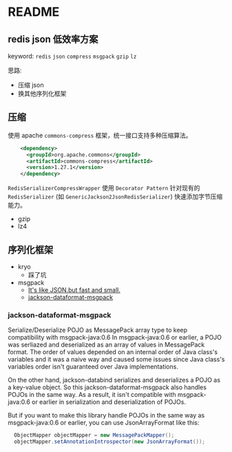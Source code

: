 # README

## redis json 低效率方案

keyword: `redis` `json` `compress` `msgpack` `gzip` `lz`

思路:

- 压缩 json
- 换其他序列化框架

## 压缩

使用 apache `commons-compress` 框架，统一接口支持多种压缩算法。

```xml
    <dependency>
      <groupId>org.apache.commons</groupId>
      <artifactId>commons-compress</artifactId>
      <version>1.27.1</version>
    </dependency>
```

`RedisSerializerCompressWrapper` 使用 `Decorator Pattern` 针对现有的 `RedisSerializer` (如 `GenericJackson2JsonRedisSerializer`) 快速添加字节压缩能力。

- gzip
- lz4

## 序列化框架

- kryo
  - 踩了坑
- msgpack
  - [It's like JSON.but fast and small.](https://msgpack.org/)
  - [jackson-dataformat-msgpack](https://github.com/msgpack/msgpack-java/blob/main/msgpack-jackson/README.md)

### jackson-dataformat-msgpack

Serialize/Deserialize POJO as MessagePack array type to keep compatibility with msgpack-java:0.6
In msgpack-java:0.6 or earlier, a POJO was serliazed and deserialized as an array of values in MessagePack format. The order of values depended on an internal order of Java class's variables and it was a naive way and caused some issues since Java class's variables order isn't guaranteed over Java implementations.

On the other hand, jackson-databind serializes and deserializes a POJO as a key-value object. So this jackson-dataformat-msgpack also handles POJOs in the same way. As a result, it isn't compatible with msgpack-java:0.6 or earlier in serialization and deserialization of POJOs.

But if you want to make this library handle POJOs in the same way as msgpack-java:0.6 or earlier, you can use JsonArrayFormat like this:

```java
  ObjectMapper objectMapper = new MessagePackMapper();
  objectMapper.setAnnotationIntrospector(new JsonArrayFormat());
```
